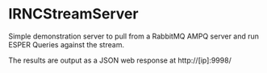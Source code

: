 # IRNCStreamServer

Simple demonstration server to pull from a RabbitMQ AMPQ server and run ESPER Queries against the stream. 

The results are output as a JSON web response at http://[ip]:9998/